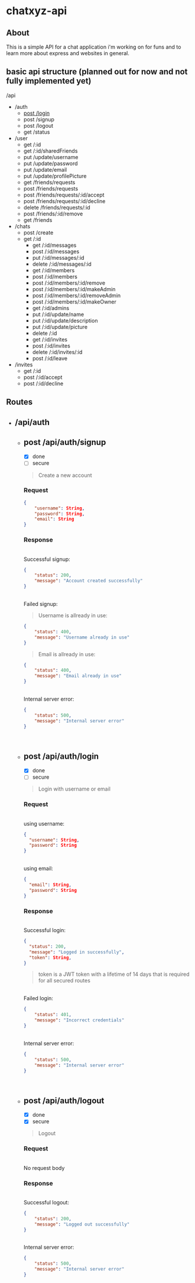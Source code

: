 # chatxyz-api

## About

This is a simple API for a chat application i'm working on for funs and to learn more about express and websites in general.

## basic api structure (planned out for now and not fully implemented yet)

/api

- /auth
  - [post /login](####post-/login)
  - post /signup
  - post /logout
  - get /status
- /user
  - get /:id
  - get /:id/sharedFriends
  - put /update/username
  - put /update/password
  - put /update/email
  - put /update/profilePicture
  - get /friends/requests
  - post /friends/requests
  - post /friends/requests/:id/accept
  - post /friends/requests/:id/decline
  - delete /friends/requests/:id
  - post /friends/:id/remove
  - get /friends
- /chats
  - post /create
  - get /:id
    - get /:id/messages
    - post /:id/messages
    - put /:id/messages/:id
    - delete /:id/messages/:id
    - get /:id/members
    - post /:id/members
    - post /:id/members/:id/remove
    - post /:id/members/:id/makeAdmin
    - post /:id/members/:id/removeAdmin
    - post /:id/members/:id/makeOwner
    - get /:id/admins
    - put /:id/update/name
    - put /:id/update/description
    - put /:id/update/picture
    - delete /:id
    - get /:id/invites
    - post /:id/invites
    - delete /:id/invites/:id
    - post /:id/leave
- /invites
  - get /:id
  - post /:id/accept
  - post /:id/decline

## **Routes**

- ## **/api/auth**

  - ## **post /api/auth/signup**

    - [x] done
    - [ ] secure

    > Create a new account

    ### **Request**

    ```json
    {
    	"username": String,
    	"password": String,
    	"email": String
    }
    ```

    ### **Response**

    <br> Successful signup:

    ```json
    {
    	"status": 200,
    	"message": "Account created successfully"
    }
    ```

    <br> Failed signup:

    > Username is allready in use:

    ```json
    {
    	"status": 400,
    	"message": "Username already in use"
    }
    ```

    > Email is allready in use:

    ```json
    {
    	"status": 400,
    	"message": "Email already in use"
    }
    ```

    <br> Internal server error:

    ```json
    {
    	"status": 500,
    	"message": "Internal server error"
    }
    ```

    <br>

  - ## **post /api/auth/login**

    - [x] done
    - [ ] secure

    > Login with username or email

    ### **Request**

    <br> using username:

    ```json
    {
      "username": String,
      "password": String
    }
    ```

    <br>using email:

    ```json
    {
      "email": String,
      "password": String
    }
    ```

    ### **Response**

    <br> Successful login:

    ```json
    {
      "status": 200,
      "message": "Logged in successfully",
      "token": String,
    }
    ```

    > token is a JWT token with a lifetime of 14 days that is required for all secured routes

    <br> Failed login:

    ```json
    {
    	"status": 401,
    	"message": "Incorrect credentials"
    }
    ```

    <br> Internal server error:

    ```json
    {
    	"status": 500,
    	"message": "Internal server error"
    }
    ```

    <br>

  - ## **post /api/auth/logout**

    - [x] done
    - [x] secure

    > Logout

    ### **Request**

    <br> No request body

    ### **Response**

    <br> Successful logout:

    ```json
    {
    	"status": 200,
    	"message": "Logged out successfully"
    }
    ```

    <br> Internal server error:

    ```json
    {
    	"status": 500,
    	"message": "Internal server error"
    }
    ```

    <br>

